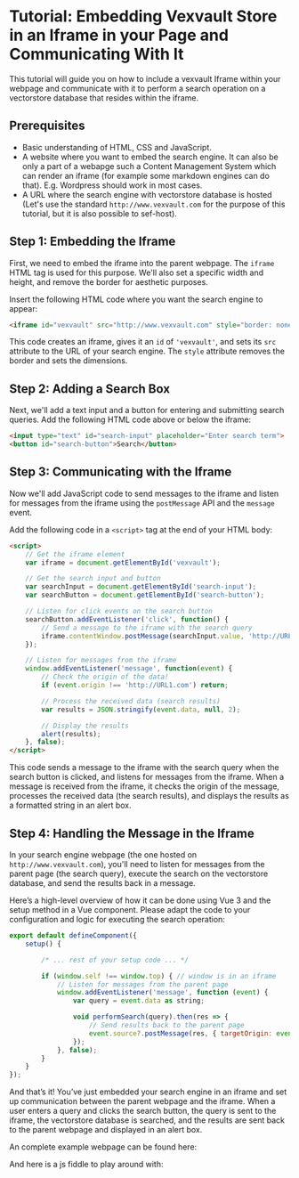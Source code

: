 # Tutorial: Embedding Vexvault Store in an Iframe in your Page and Communicating With It

This tutorial will guide you on how to include a vexvault Iframe within your webpage and communicate with it to perform a search operation on a vectorstore database that resides within the iframe.

## Prerequisites

- Basic understanding of HTML, CSS and JavaScript.
- A website where you want to embed the search engine. It can also be only a part of a webapge such a Content Management System which
  can render an iframe (for example some markdown engines can do that). E.g. Wordpress should work in most cases.
- A URL where the search engine with vectorstore database is hosted (Let's use the standard `http://www.vexvault.com` for the purpose of this tutorial, but it is also possible to sef-host).

## Step 1: Embedding the Iframe

First, we need to embed the iframe into the parent webpage. The `iframe` HTML tag is used for this purpose. We'll also set a specific width and height, and remove the border for aesthetic purposes.
  
Insert the following HTML code where you want the search engine to appear:

```html
<iframe id="vexvault" src="http://www.vexvault.com" style="border: none; width:400px; height:300px"></iframe>
```

This code creates an iframe, gives it an `id` of `'vexvault'`, and sets its `src` attribute to the URL of your search engine. The `style` attribute removes the border and sets the dimensions.

## Step 2: Adding a Search Box

Next, we'll add a text input and a button for entering and submitting search queries. Add the following HTML code above or below the iframe:

```html
<input type="text" id="search-input" placeholder="Enter search term">
<button id="search-button">Search</button>
```

## Step 3: Communicating with the Iframe

Now we'll add JavaScript code to send messages to the iframe and listen for messages from the iframe using the `postMessage` API and the `message` event.

Add the following code in a `<script>` tag at the end of your HTML body:

```html
<script>
    // Get the iframe element
    var iframe = document.getElementById('vexvault');

    // Get the search input and button
    var searchInput = document.getElementById('search-input');
    var searchButton = document.getElementById('search-button');

    // Listen for click events on the search button
    searchButton.addEventListener('click', function() {
        // Send a message to the iframe with the search query
        iframe.contentWindow.postMessage(searchInput.value, 'http://URL1.com');
    });

    // Listen for messages from the iframe
    window.addEventListener('message', function(event) {
        // Check the origin of the data!
        if (event.origin !== 'http://URL1.com') return;

        // Process the received data (search results)
        var results = JSON.stringify(event.data, null, 2);

        // Display the results
        alert(results);
    }, false);
</script>
```

This code sends a message to the iframe with the search query when the search button is clicked, and listens for messages from the iframe. When a message is received from the iframe, it checks the origin of the message, processes the received data (the search results), and displays the results as a formatted string in an alert box.

## Step 4: Handling the Message in the Iframe

In your search engine webpage (the one hosted on `http://www.vexvault.com`), you'll need to listen for messages from the parent page (the search query), execute the search on the vectorstore database, and send the results back in a message.

Here’s a high-level overview of how it can be done using Vue 3 and the setup method in a Vue component. Please adapt the code to your configuration and logic for executing the search operation:

```javascript
export default defineComponent({
    setup() {

        /* ... rest of your setup code ... */

        if (window.self !== window.top) { // window is in an iframe
            // Listen for messages from the parent page
            window.addEventListener('message', function (event) {
                var query = event.data as string;

                void performSearch(query).then(res => {
                    // Send results back to the parent page
                    event.source?.postMessage(res, { targetOrigin: event.origin });
                });
            }, false);
        }
    }
});
```

And that’s it! You’ve just embedded your search engine in an iframe and set up communication between the parent webpage and the iframe. When a user enters a query and clicks the search button, the query is sent to the iframe, the vectorstore database is searched, and the results are sent back to the parent webpage and displayed in an alert box.

An complete example webpage can be found here: [](public/widget_examples/search_w_upload.html)

And here is a js fiddle to play around with: 